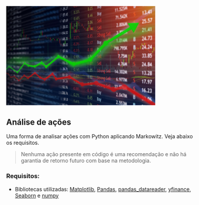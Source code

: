 <img src="Docs/ações-bolsa.jpg" alt="drawing" width="400"/>

## Análise de ações 

Uma forma de analisar ações com Python aplicando Markowitz. Veja abaixo os requisitos.
>Nenhuma ação presente em código é uma recomendação e não há garantia de retorno futuro com base na metodologia.

### Requisitos:
* Bibliotecas utilizadas: [Matplotlib](https://matplotlib.org/), [Pandas](https://pandas.pydata.org/), [pandas_datareader](https://pandas-datareader.readthedocs.io/en/latest/), [yfinance](https://pypi.org/project/yfinance/), [Seaborn](https://seaborn.pydata.org/) e [numpy](https://numpy.org/)


